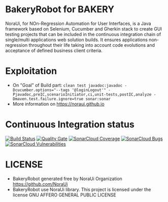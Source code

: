 # BakeryRobot for BAKERY

NoraUi, for NOn-Regression Automation for User Interfaces, is a Java framework based on Selenium, Cucumber and Gherkin stack to create GUI testing projects that can be included in the continuous integration chain of single/multi applications web solution builds.
It ensures applications non-regression throughout their life taking into account code evolutions and acceptance of defined business client criteria.

# Exploitation

* On "Goal" of Build part:  ```clean test javadoc:javadoc -Dcucumber.options="--tags '@loginLogout'" -Pjavadoc,preIC,scenarioInitiator,ci,unit-tests,postIC,analyze -Dmaven.test.failure.ignore=true sonar:sonar```
* More information on https://noraui.github.io

# Continuous Integration status
[![Build Status](https://travis-ci.org/NoraUi/bakery-robot.svg?branch=master)](https://travis-ci.org/NoraUi/bakery-robot)
[![Quality Gate](https://sonarcloud.io/api/project_badges/measure?project=com.github.bakery%3Abakery-robot&metric=alert_status)](https://sonarcloud.io/dashboard/index/com.github.bakery:bakery-robot)
[![SonarCloud Coverage](https://sonarcloud.io/api/project_badges/measure?project=com.github.bakery%3Abakery-robot&metric=coverage)](https://sonarcloud.io/component_measures/metric/coverage/list?id=com.github.bakery:bakery-robot)
[![SonarCloud Bugs](https://sonarcloud.io/api/project_badges/measure?project=com.github.bakery%3Abakery-robot&metric=bugs)](https://sonarcloud.io/component_measures/metric/reliability_rating/list?id=com.github.bakery%3Abakery-robot)
[![SonarCloud Vulnerabilities](https://sonarcloud.io/api/project_badges/measure?project=com.github.bakery%3Abakery-robot&metric=vulnerabilities)](https://sonarcloud.io/component_measures/metric/security_rating/list?id=com.github.bakery%3Abakery-robot)

# LICENSE

* BakeryRobot generated free by NoraUi Organization https://github.com/NoraUi
* BakeryRobot use NoraUi library. This project is licensed under the license GNU AFFERO GENERAL PUBLIC LICENSE
